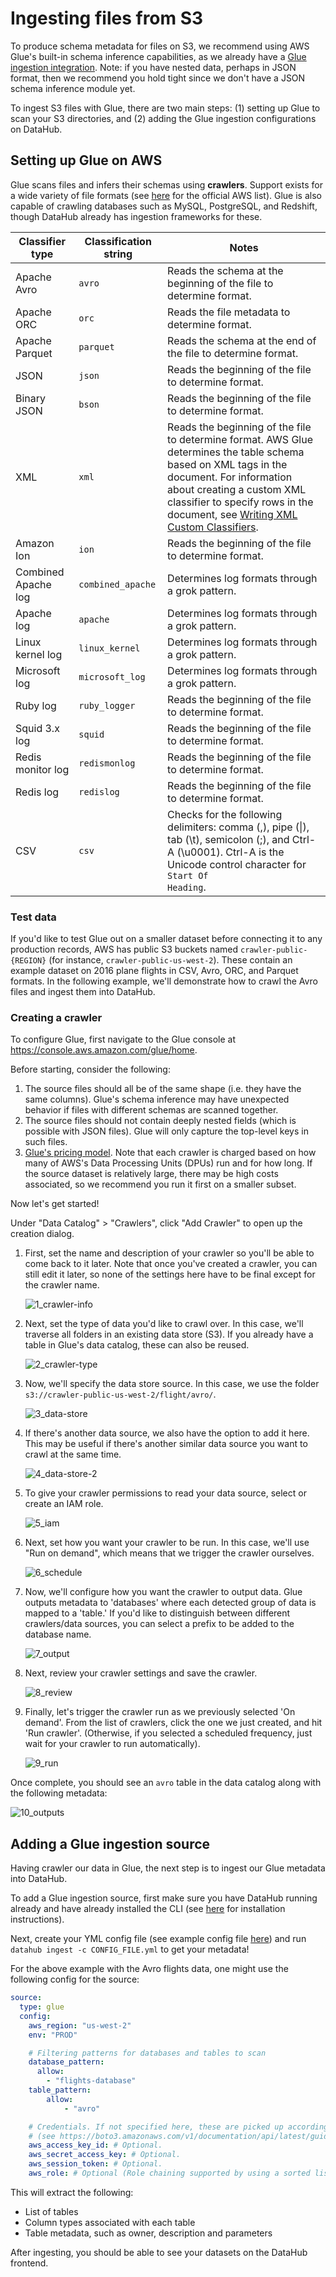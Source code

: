 # Ingesting files from S3

To produce schema metadata for files on S3, we recommend using AWS Glue's built-in schema inference capabilities, as we already have a [Glue ingestion integration](../metadata-ingestion/#aws-glue-glue). Note: if you have nested data, perhaps in JSON format, then we recommend you hold tight since we don't have a JSON schema inference module yet.

To ingest S3 files with Glue, there are two main steps: (1) setting up Glue to scan your S3 directories, and (2) adding the Glue ingestion configurations on DataHub.

## Setting up Glue on AWS

Glue scans files and infers their schemas using **crawlers**. Support exists for a wide variety of file formats (see [here](https://docs.aws.amazon.com/glue/latest/dg/add-classifier.html) for the official AWS list). Glue is also capable of crawling databases such as MySQL, PostgreSQL, and Redshift, though DataHub already has ingestion frameworks for these.

| Classifier type     | Classification string | Notes                                                        |
| ------------------- | --------------------- | ------------------------------------------------------------ |
| Apache Avro         | `avro`                | Reads the schema at the beginning of the file to determine format. |
| Apache ORC          | `orc`                 | Reads the file metadata to determine format.                 |
| Apache Parquet      | `parquet`             | Reads the schema at the end of the file to determine format. |
| JSON                | `json`                | Reads the beginning of the file to determine format.         |
| Binary JSON         | `bson`                | Reads the beginning of the file to determine format.         |
| XML                 | `xml`                 | Reads the beginning of the file to determine format. AWS Glue determines the table                                                schema based on XML tags in the document.                                                                                                                                                   For information about creating a custom XML classifier to specify rows in the document,                                                                                                      see [Writing XML Custom Classifiers](https://docs.aws.amazon.com/glue/latest/dg/custom-classifier.html#custom-classifier-xml). |
| Amazon Ion          | `ion`                 | Reads the beginning of the file to determine format.         |
| Combined Apache log | `combined_apache`     | Determines log formats through a grok pattern.               |
| Apache log          | `apache`              | Determines log formats through a grok pattern.               |
| Linux kernel log    | `linux_kernel`        | Determines log formats through a grok pattern.               |
| Microsoft log       | `microsoft_log`       | Determines log formats through a grok pattern.               |
| Ruby log            | `ruby_logger`         | Reads the beginning of the file to determine format.         |
| Squid 3.x log       | `squid`               | Reads the beginning of the file to determine format.         |
| Redis monitor log   | `redismonlog`         | Reads the beginning of the file to determine format.         |
| Redis log           | `redislog`            | Reads the beginning of the file to determine format.         |
| CSV                 | `csv`                 | Checks for the following delimiters: comma (,), pipe (\|), tab (\t), semicolon                                                (;), and Ctrl-A (\u0001). Ctrl-A is the Unicode control character for `Start Of                                                   Heading`. |

### Test data

If you'd like to test Glue out on a smaller dataset before connecting it to any production records, AWS has public S3 buckets named `crawler-public-{REGION}` (for instance, `crawler-public-us-west-2`). These contain an example dataset on 2016 plane flights in CSV, Avro, ORC, and Parquet formats. In the following example, we'll demonstrate how to crawl the Avro files and ingest them into DataHub.

### Creating a crawler

To configure Glue, first navigate to the Glue console at https://console.aws.amazon.com/glue/home.

Before starting, consider the following:

1. The source files should all be of the same shape (i.e. they have the same columns). Glue's schema inference may have unexpected behavior if files with different schemas are scanned together.
2. The source files should not contain deeply nested fields (which is possible with JSON files). Glue will only capture the top-level keys in such files.
3. [Glue's pricing model](https://aws.amazon.com/glue/pricing/). Note that each crawler is charged based on how many of AWS's Data Processing Units (DPUs) run and for how long. If the source dataset is relatively large, there may be high costs associated, so we recommend you run it first on a smaller subset.

Now let's get started!

Under "Data Catalog" > "Crawlers", click "Add Crawler" to open up the creation dialog.

1. First, set the name and description of your crawler so you'll be able to come back to it later. Note that once you've created a crawler, you can still edit it later, so none of the settings here have to be final except for the crawler name.

   ![1_crawler-info](../docs/imgs/s3-ingestion/1_crawler-info.png)

2. Next, set the type of data you'd like to crawl over. In this case, we'll traverse all folders in an existing data store (S3). If you already have a table in Glue's data catalog, these can also be reused.

   ![2_crawler-type](../docs/imgs/s3-ingestion/2_crawler-type.png)

3. Now, we'll specify the data store source. In this case, we use the folder `s3://crawler-public-us-west-2/flight/avro/`.

   ![3_data-store](../docs/imgs/s3-ingestion/3_data-store.png)

4. If there's another data source, we also have the option to add it here. This may be useful if there's another similar data source you want to crawl at the same time.

   ![4_data-store-2](../docs/imgs/s3-ingestion/4_data-store-2.png)

5. To give your crawler permissions to read your data source, select or create an IAM role.

   ![5_iam](../docs/imgs/s3-ingestion/5_iam.png)

6. Next, set how you want your crawler to be run. In this case, we'll use "Run on demand", which means that we trigger the crawler ourselves.

   ![6_schedule](../docs/imgs/s3-ingestion/6_schedule.png)

7. Now, we'll configure how you want the crawler to output data. Glue outputs metadata to 'databases' where each detected group of data is mapped to a 'table.' If you'd like to distinguish between different crawlers/data sources, you can select a prefix to be added to the database name.

   ![7_output](../docs/imgs/s3-ingestion/7_output.png)

8. Next, review your crawler settings and save the crawler.

   ![8_review](../docs/imgs/s3-ingestion/8_review.png)

9. Finally, let's trigger the crawler run as we previously selected 'On demand'. From the list of crawlers, click the one we just created, and hit 'Run crawler'. (Otherwise, if you selected a scheduled frequency, just wait for your crawler to run automatically).

   ![9_run](../docs/imgs/s3-ingestion/9_run.png)

Once complete, you should see an `avro` table in the data catalog along with the following metadata:

![10_outputs](../docs/imgs/s3-ingestion/10_outputs.png)

## Adding a Glue ingestion source

Having crawler our data in Glue, the next step is to ingest our Glue metadata into DataHub.

To add a Glue ingestion source, first make sure you have DataHub running already and have already installed the CLI (see [here](../metadata-ingestion/README.md) for installation instructions).

Next, create your YML config file (see example config file [here](https://github.com/linkedin/datahub/blob/master/metadata-ingestion/examples/recipes/glue_to_datahub.yml)) and run `datahub ingest -c CONFIG_FILE.yml` to get your metadata!

For the above example with the Avro flights data, one might use the following config for the source:

```yaml
source:
  type: glue
  config:
    aws_region: "us-west-2"
    env: "PROD"

    # Filtering patterns for databases and tables to scan
    database_pattern:
      allow:
        - "flights-database"
    table_pattern:
    	allow:
    		- "avro"

    # Credentials. If not specified here, these are picked up according to boto3 rules.
    # (see https://boto3.amazonaws.com/v1/documentation/api/latest/guide/credentials.html)
    aws_access_key_id: # Optional.
    aws_secret_access_key: # Optional.
    aws_session_token: # Optional.
    aws_role: # Optional (Role chaining supported by using a sorted list).
```

This will extract the following:

- List of tables
- Column types associated with each table
- Table metadata, such as owner, description and parameters

After ingesting, you should be able to see your datasets on the DataHub frontend.
